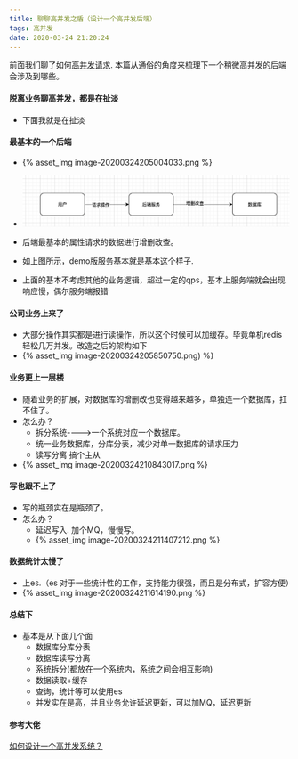 ```yaml
---
title: 聊聊高并发之盾（设计一个高并发后端）
tags: 高并发
date: 2020-03-24 21:20:24
---
```



前面我们聊了如何[高并发请求](https://lasbun.github.io/2020/03/23/HCD-1/). 本篇从通俗的角度来梳理下一个稍微高并发的后端会涉及到哪些。

<!-- more -->

#### 脱离业务聊高并发，都是在扯淡
- 下面我就是在扯淡

#### 最基本的一个后端
- {% asset_img image-20200324205004033.png %}
- ![image-20200324205004033](HCD-2/image-20200324205004033.png)

- 后端最基本的属性请求的数据进行增删改查。
- 如上图所示，demo版服务基本就是基本这个样子.
- 上面的基本不考虑其他的业务逻辑，超过一定的qps，基本上服务端就会出现响应慢，偶尔服务端报错

#### 公司业务上来了
- 大部分操作其实都是进行读操作，所以这个时候可以加缓存。毕竟单机redis轻松几万并发。改造之后的架构如下
- {% asset_img image-20200324205850750.png) %}

#### 业务更上一层楼
- 随着业务的扩展，对数据库的增删改也变得越来越多，单独连一个数据库，扛不住了。
- 怎么办？
	- 拆分系统---->一个系统对应一个数据库。
	- 统一业务数据库，分库分表，减少对单一数据库的请求压力
	- 读写分离 搞个主从
- {% asset_img image-20200324210843017.png %}

#### 写也跟不上了
- 写的瓶颈实在是瓶颈了。
- 怎么办？
	- 延迟写入. 加个MQ，慢慢写。
	- {% asset_img image-20200324211407212.png %}

#### 数据统计太慢了
- 上es.（es 对于一些统计性的工作，支持能力很强，而且是分布式，扩容方便）
- {% asset_img image-20200324211614190.png %}

#### 总结下
- 基本是从下面几个面
	- 数据库分库分表
	- 数据库读写分离
	- 系统拆分(都放在一个系统内，系统之间会相互影响)
	- 数据读取+缓存
	- 查询，统计等可以使用es
	- 并发实在是高，并且业务允许延迟更新，可以加MQ，延迟更新

#### 参考大佬

[如何设计一个高并发系统？](https://doocs.github.io/advanced-java/#/./docs/high-concurrency/high-concurrency-design)